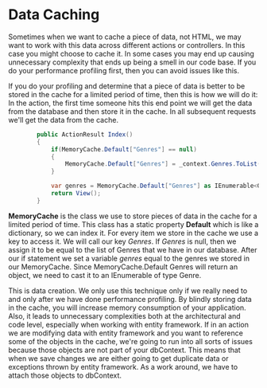 # Data Caching

Sometimes when we want to cache a piece of data, not HTML, we may want to work with this data across different actions or controllers. In this case you might choose to cache it. In some cases you may end up causing unnecessary complexity that ends up being a smell in our code base. If you do your performance profiling first, then you can avoid issues like this.

If you do your profiling and determine that a piece of data is better to be stored in the cache for a limited period of time, then this is how we will do it: In the action, the first time someone hits this end point we will get the data from the database and then store it in the cache. In all subsequent requests we'll get the data from the cache. 

```cs
        public ActionResult Index()
        {
            if(MemoryCache.Default["Genres"] == null)
            {
                MemoryCache.Default["Genres"] = _context.Genres.ToList();
            }

            var genres = MemoryCache.Default["Genres"] as IEnumerable<Genre>;
            return View();
        }
```

**MemoryCache** is the class we use to store pieces of data in the cache for a limited period of time. This class has a static property **Default** which is like a dictionary, so we can index it. For every item we store in the cache we use a key to access it. We will call our key *Genres*. If *Genres* is null, then we assign it to be equal to the list of Genres that we have in our database. After our if statement we set a variable *genres* equal to the genres we stored in our MemoryCache. Since MemoryCache.Default Genres will return an object, we need to cast it to an IEnumerable of type Genre.

This is data creation. We only use this technique only if we really need to and only after we have done performance profiling. By blindly storing data in the cache, you will increase memory consumption of your application. Also, it leads to unnecessary complexities both at the architectural and code level, especially when working with entity framework. If in an action we are modifying data with entity framework and you want to reference some of the objects in the cache, we're going to run into all sorts of issues because those objects are not part of your dbContext. This means that when we save changes we are either going to get duplicate data or exceptions thrown by entity framework. As a work around, we have to attach those objects to dbContext.
